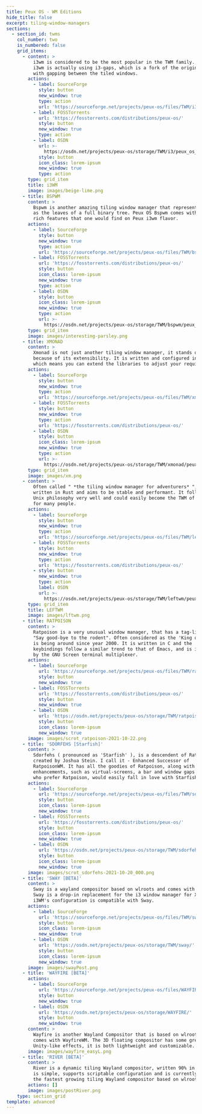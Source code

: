 ```yaml
---
title: Peux OS - WM Editions
hide_title: false
excerpt: tiling-window-managers
sections:
  - section_id: twms
    col_number: two
    is_numbered: false
    grid_items:
      - content: >
          i3wm is considered to be the most popular in the TWM family. Peux OS
          i3wm is actually using i3-gaps, which is a fork of the original i3wm
          with gapping between the tiled windows.
        actions:
          - label: SourceForge
            style: button
            new_window: true
            type: action
            url: 'https://sourceforge.net/projects/peux-os/files/TWM/i3wm/'
          - label: FOSSTorrents
            url: 'https://fosstorrents.com/distributions/peux-os/'
            style: button
            new_window: true
            type: action
          - label: OSDN
            url: >-
              https://osdn.net/projects/peux-os/storage/TWM/i3/peux_os_i3wm-stable_21.05-x86_64.iso
            style: button
            icon_class: lorem-ipsum
            new_window: true
            type: action
        type: grid_item
        title: i3WM
        image: images/beige-lime.png
      - title: BSPWM
        content: >
          Bspwm is another amazing tiling window manager that represents windows
          as the leaves of a full binary tree. Peux OS Bspwm comes with similar
          rich features that one would find on Peux i3wm flavor.
        actions:
          - label: SourceForge
            style: button
            new_window: true
            type: action
            url: 'https://sourceforge.net/projects/peux-os/files/TWM/bspwm/'
          - label: FOSSTorrents
            url: 'https://fosstorrents.com/distributions/peux-os/'
            style: button
            icon_class: lorem-ipsum
            new_window: true
            type: action
          - label: OSDN
            style: button
            icon_class: lorem-ipsum
            new_window: true
            type: action
            url: >-
              https://osdn.net/projects/peux-os/storage/TWM/bspwm/peux_os_bspwm-stable_21.05-x86_64.iso
        type: grid_item
        image: images/interesting-parsley.png
      - title: XMONAD
        content: >
          Xmonad is not just another tiling window manager, it stands out
          because of its extensibility. It is written and configured in Haskell
          which means you can extend the libraries to adjust your requirements. 
        actions:
          - label: SourceForge
            style: button
            new_window: true
            type: action
            url: 'https://sourceforge.net/projects/peux-os/files/TWM/xmonad/'
          - label: FOSSTorrents
            style: button
            new_window: true
            type: action
            url: 'https://fosstorrents.com/distributions/peux-os/'
          - label: OSDN
            style: button
            icon_class: lorem-ipsum
            new_window: true
            type: action
            url: >-
              https://osdn.net/projects/peux-os/storage/TWM/xmonad/peux_os_xmonad-stable_21.05-x86_64.iso
        type: grid_item
        image: images/xm.png
      - content: >
          Often called " *the tiling window manager for adventurers* ", is
          written in Rust and aims to be stable and performant. It follows the
          Unix philosophy very well and could easily become the TWM of choice
          for many people.
        actions:
          - label: SourceForge
            style: button
            new_window: true
            type: action
            url: 'https://sourceforge.net/projects/peux-os/files/TWM/leftwm/'
          - label: FOSSTorrents
            style: button
            new_window: true
            type: action
            url: 'https://fosstorrents.com/distributions/peux-os/'
          - style: button
            new_window: true
            type: action
            label: OSDN
            url: >-
              https://osdn.net/projects/peux-os/storage/TWM/leftwm/peux_os_leftwm-stable_21.05-x86_64.iso
        type: grid_item
        title: LEFTWM
        image: images/lftwm.png
      - title: RATPOISON
        content: >
          Ratpoison is a very unusual window manager, that has a tag-line of
          "Say good-bye to the rodent". Often considered as the 'King of WMs',
          is being around since year 2000. It is written in C and the
          keybindings follow a similar trend to that of Emacs, and is inspired
          by the GNU Screen terminal multiplexer.
        actions:
          - label: SourceForge
            url: 'https://sourceforge.net/projects/peux-os/files/TWM/ratpoison/'
            style: button
            new_window: true
          - label: FOSSTorrents
            url: 'https://fosstorrents.com/distributions/peux-os/'
            style: button
            new_window: true
          - label: OSDN
            url: 'https://osdn.net/projects/peux-os/storage/TWM/ratpoison'
            style: button
            icon_class: lorem-ipsum
            new_window: true
        image: images/scrot_ratpoison-2021-10-22.png
      - title: 'SDORFEHS [Starfish]'
        content: >
          Sdorfehs ( pronounced as 'Starfish' ), is a descendent of RatpoisonWM,
          created by Joshua Stein. I call it - Enhanced Successor of
          RatpoisonWM. It has all the goodies of Ratpoison, along with some
          enhancements, such as virtual-screens, a bar and window gaps. Those
          who prefer Ratpoison, would easily fall in love with Starfish.
        actions:
          - label: SourceForge
            url: 'https://sourceforge.net/projects/peux-os/files/TWM/sdorfehs/'
            style: button
            icon_class: lorem-ipsum
            new_window: true
          - label: FOSSTorrents
            url: 'https://fosstorrents.com/distributions/peux-os/'
            style: button
            icon_class: lorem-ipsum
            new_window: true
          - label: OSDN
            url: 'https://osdn.net/projects/peux-os/storage/TWM/sdorfehs'
            style: button
            icon_class: lorem-ipsum
            new_window: true
        image: images/scrot_sdorfehs-2021-10-20_000.png
      - title: 'SWAY [BETA]'
        content: >
          Sway is a wayland compositor based on wlroots and comes with SwayWM.
          Sway is a drop-in replacement for the i3 window manager for X11.
          i3WM's configuration is compatible with Sway.
        actions:
          - label: SourceForge
            url: 'https://sourceforge.net/projects/peux-os/files/TWM/swaywm/'
            style: button
            icon_class: lorem-ipsum
            new_window: true
          - label: OSDN
            url: 'https://osdn.net/projects/peux-os/storage/TWM/sway/'
            style: button
            icon_class: lorem-ipsum
            new_window: true
        image: images/swayPost.png
      - title: 'WAYFIRE [BETA]'
        actions:
          - label: SourceForge
            url: 'https://sourceforge.net/projects/peux-os/files/WAYFIRE/'
            style: button
            new_window: true
          - label: OSDN
            url: 'https://osdn.net/projects/peux-os/storage/WAYFIRE/'
            style: button
            new_window: true
        content: >
          Wayfire is another Wayland Compositor that is based on wlroots and
          comes with WayfireWM. The 3D floating compositor has some great
          Unity-like effects, it is both lightweight and customizable. 
        image: images/wayfire_easyL.png
      - title: 'RIVER [BETA]'
        content: >
          River is a dynamic tiling Wayland compositor, written 90% in Zig. It
          is simple, supports scriptable configuration and is currently one of
          the fastest growing tiling Wayland compositor based on wlroots.
        actions: []
        image: images/postRiver.png
    type: section_grid
template: advanced
---
```

